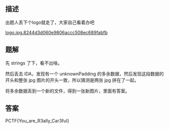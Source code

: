 ## 描述

出题人丢下个logo就走了，大家自己看着办吧

[logo.jpg.8244d3d060e9806accc508ec689fabfb](./assets/logo.jpg.8244d3d060e9806accc508ec689fabfb)

## 题解

先 strings 了下，看不出啥。

然后丢去 IDA，发现有一个 unknownPadding 的多余数据，然后发现这段数据的开头和整张 jpg 图片的开头一致，所以猜测是两张 jpg 拼在了一起。

将多余数据丢到一个新的文件，得到一张新图片，里面有答案。

## 答案

PCTF{You_are_R3ally_Car3ful}
